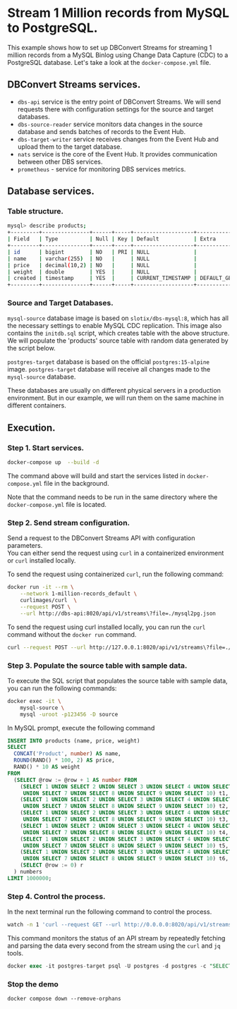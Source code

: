# Stream 1 Million records from MySQL to PostgreSQL.

This example shows how to set up DBConvert Streams for streaming 1 million records from a MySQL Binlog using Change Data Capture (CDC) to a PostgreSQL database.
Let's take a look at the `docker-compose.yml` file.

## DBConvert Streams services.

- `dbs-api` service is the entry point of DBConvert Streams. We will send requests there with configuration settings for the source and target databases.
- `dbs-source-reader` service monitors data changes in the source database and sends batches of records to the Event Hub.
- `dbs-target-writer` service receives changes from the Event Hub and upload them to the target database.
- `nats` service is the core of the Event Hub. It provides communication between other DBS services.
- `prometheus` - service for monitoring DBS services metrics.

## Database services.

### Table structure.

```bash
mysql> describe products;
+---------+---------------+------+-----+-------------------+-------------------+
| Field   | Type          | Null | Key | Default           | Extra             |
+---------+---------------+------+-----+-------------------+-------------------+
| id      | bigint        | NO   | PRI | NULL              |                   |
| name    | varchar(255)  | NO   |     | NULL              |                   |
| price   | decimal(10,2) | NO   |     | NULL              |                   |
| weight  | double        | YES  |     | NULL              |                   |
| created | timestamp     | YES  |     | CURRENT_TIMESTAMP | DEFAULT_GENERATED |
+---------+---------------+------+-----+-------------------+-------------------+
```

### Source and Target Databases.

`mysql-source` database image is based on `slotix/dbs-mysql:8`, which has all the necessary settings to enable MySQL CDC replication. This image also contains the `initdb.sql` script, which creates table with the above structure.   
We will populate the 'products' source table with random data generated by the script below.

`postgres-target` database is based on the official `postgres:15-alpine` image. `postgres-target` database will receive all changes made to the `mysql-source` database.

These databases are usually on different physical servers in a production environment. But in our example, we will run them on the same machine in different containers.

## Execution.

### Step 1. Start services.

```bash
docker-compose up  --build -d
```

The command above will build and start the services listed in `docker-compose.yml` file in the background.

Note that the command needs to be run in the same directory where the `docker-compose.yml` file is located.

### Step 2. Send stream configuration.

Send a request to the DBConvert Streams API with configuration parameters.  
You can either send the request using `curl` in a containerized environment or `curl` installed locally.

To send the request using containerized `curl`, run the following command:

```bash
docker run -it --rm \
    --network 1-million-records_default \
    curlimages/curl  \
    --request POST \
    --url http://dbs-api:8020/api/v1/streams\?file=./mysql2pg.json
```

To send the request using curl installed locally, you can run the `curl` command without the `docker run` command.

```bash
curl --request POST --url http://127.0.0.1:8020/api/v1/streams\?file=./mysql2pg.json
```

### Step 3. Populate the source table with sample data.

To execute the SQL script that populates the source table with sample data, you can run the following commands:

```bash
docker exec -it \
    mysql-source \
    mysql -uroot -p123456 -D source
```

In MySQL prompt, execute the following command

```sql
INSERT INTO products (name, price, weight)
SELECT
  CONCAT('Product', number) AS name,
  ROUND(RAND() * 100, 2) AS price,
  RAND() * 10 AS weight
FROM
  (SELECT @row := @row + 1 AS number FROM
    (SELECT 1 UNION SELECT 2 UNION SELECT 3 UNION SELECT 4 UNION SELECT 5 UNION SELECT 6
     UNION SELECT 7 UNION SELECT 8 UNION SELECT 9 UNION SELECT 10) t1,
    (SELECT 1 UNION SELECT 2 UNION SELECT 3 UNION SELECT 4 UNION SELECT 5 UNION SELECT 6
     UNION SELECT 7 UNION SELECT 8 UNION SELECT 9 UNION SELECT 10) t2,
    (SELECT 1 UNION SELECT 2 UNION SELECT 3 UNION SELECT 4 UNION SELECT 5 UNION SELECT 6
     UNION SELECT 7 UNION SELECT 8 UNION SELECT 9 UNION SELECT 10) t3,
    (SELECT 1 UNION SELECT 2 UNION SELECT 3 UNION SELECT 4 UNION SELECT 5 UNION SELECT 6
     UNION SELECT 7 UNION SELECT 8 UNION SELECT 9 UNION SELECT 10) t4,
    (SELECT 1 UNION SELECT 2 UNION SELECT 3 UNION SELECT 4 UNION SELECT 5 UNION SELECT 6
     UNION SELECT 7 UNION SELECT 8 UNION SELECT 9 UNION SELECT 10) t5,
    (SELECT 1 UNION SELECT 2 UNION SELECT 3 UNION SELECT 4 UNION SELECT 5 UNION SELECT 6
     UNION SELECT 7 UNION SELECT 8 UNION SELECT 9 UNION SELECT 10) t6,
    (SELECT @row := 0) r
  ) numbers
LIMIT 1000000;
```

### Step 4. Control the process. 
In the next terminal run the following command to control the process.  
```bash
watch -n 1 'curl --request GET --url http://0.0.0.0:8020/api/v1/streams/stat | jq' 
```
This command monitors the status of an API stream by repeatedly fetching and parsing the data every second from the stream using the `curl` and `jq` tools.

```sql
docker exec -it postgres-target psql -U postgres -d postgres -c "SELECT COUNT(*) FROM products;"
```

### Stop the demo
```
docker compose down --remove-orphans
```
